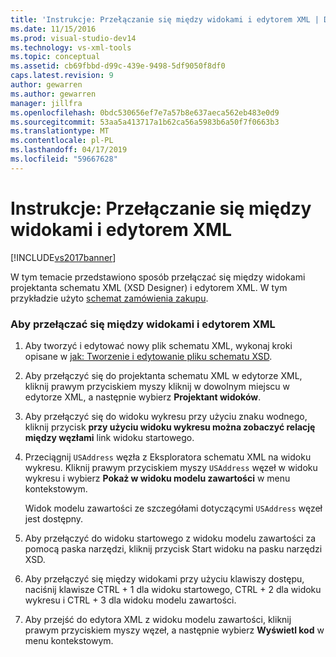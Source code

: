 ```yaml
---
title: 'Instrukcje: Przełączanie się między widokami i edytorem XML | Dokumentacja firmy Microsoft'
ms.date: 11/15/2016
ms.prod: visual-studio-dev14
ms.technology: vs-xml-tools
ms.topic: conceptual
ms.assetid: cb69fbbd-d99c-439e-9498-5df9050f8df0
caps.latest.revision: 9
author: gewarren
ms.author: gewarren
manager: jillfra
ms.openlocfilehash: 0bdc530656ef7e7a57b8e637aeca562eb483e0d9
ms.sourcegitcommit: 53aa5a413717a1b62ca56a5983b6a50f7f0663b3
ms.translationtype: MT
ms.contentlocale: pl-PL
ms.lasthandoff: 04/17/2019
ms.locfileid: "59667628"
---
```

# <a name="how-to-switch-between-views-and-the-xml-editor"></a>Instrukcje: Przełączanie się między widokami i edytorem XML
[!INCLUDE[vs2017banner](../includes/vs2017banner.md)]

W tym temacie przedstawiono sposób przełączać się między widokami projektanta schematu XML (XSD Designer) i edytorem XML. W tym przykładzie użyto [schemat zamówienia zakupu](../xml-tools/sample-xsd-file-simple-schema.md).  
  
### <a name="to-switch-between-the-views-and-the-xml-editor"></a>Aby przełączać się między widokami i edytorem XML  
  
1.  Aby tworzyć i edytować nowy plik schematu XML, wykonaj kroki opisane w [jak: Tworzenie i edytowanie pliku schematu XSD](../xml-tools/how-to-create-and-edit-an-xsd-schema-file.md).  
  
2.  Aby przełączyć się do projektanta schematu XML w edytorze XML, kliknij prawym przyciskiem myszy kliknij w dowolnym miejscu w edytorze XML, a następnie wybierz **Projektant widoków**.  
  
3.  Aby przełączyć się do widoku wykresu przy użyciu znaku wodnego, kliknij przycisk **przy użyciu widoku wykresu można zobaczyć relację między węzłami** link widoku startowego.  
  
4.  Przeciągnij `USAddress` węzła z Eksploratora schematu XML na widoku wykresu. Kliknij prawym przyciskiem myszy `USAddress` węzeł w widoku wykresu i wybierz **Pokaż w widoku modelu zawartości** w menu kontekstowym.  
  
     Widok modelu zawartości ze szczegółami dotyczącymi `USAddress` węzeł jest dostępny.  
  
5.  Aby przełączyć do widoku startowego z widoku modelu zawartości za pomocą paska narzędzi, kliknij przycisk Start widoku na pasku narzędzi XSD.  
  
6.  Aby przełączyć się między widokami przy użyciu klawiszy dostępu, naciśnij klawisze CTRL + 1 dla widoku startowego, CTRL + 2 dla widoku wykresu i CTRL + 3 dla widoku modelu zawartości.  
  
7.  Aby przejść do edytora XML z widoku modelu zawartości, kliknij prawym przyciskiem myszy węzeł, a następnie wybierz **Wyświetl kod** w menu kontekstowym.
